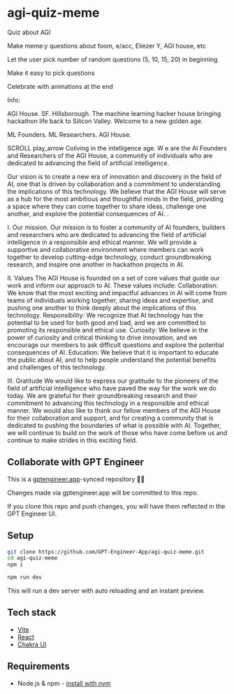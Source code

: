 # agi-quiz-meme

Quiz about AGI 

Make meme:y questions about foom, e/acc, Eliezer Y, AGI house, etc

Let the user pick number of random questions (5, 10, 15, 20) in beginning

Make it easy to pick questions

Celebrate with animations at the end


Info:

AGI House.
SF. Hillsborough.
The machine learning hacker house bringing hackathon life back to Silicon
Valley. Welcome to a new golden age.

ML Founders. ML Researchers. AGI House.

 
SCROLL
play_arrow
Coliving in the
intelligence age.
W
e are the AI Founders and Researchers of the AGI
House, a community of individuals who are
dedicated to advancing the field of artificial
intelligence.

Our vision is to create a new era of innovation and discovery in
the field of AI, one that is driven by collaboration and a
commitment to understanding the implications of this
technology. We believe that the AGI House will serve as a hub for
the most ambitious and thoughtful minds in the field, providing a
space where they can come together to share ideas, challenge
one another, and explore the potential consequences of AI. .

I.
Our mission.
Our mission is to foster a community of AI founders, builders and
researchers who are dedicated to advancing the field of artificial
intelligence in a responsible and ethical manner. We will provide
a supportive and collaborative environment where members can
work together to develop cutting-edge technology, conduct
groundbreaking research, and inspire one another in hackathon
projects in AI.

II.
Values
The AGI House is founded on a set of core values that guide our
work and inform our approach to AI. These values include:
Collaboration: We know that the most exciting and impactful
advances in AI will come from teams of individuals working
together, sharing ideas and expertise, and pushing one another to
think deeply about the implications of this technology.
Responsibility: We recognize that AI technology has the potential
to be used for both good and bad, and we are committed to
promoting its responsible and ethical use. Curiosity: We believe
in the power of curiosity and critical thinking to drive innovation,
and we encourage our members to ask difficult questions and
explore the potential consequences of AI. Education: We believe
that it is important to educate the public about AI, and to help
people understand the potential benefits and challenges of this
technology.

III.
Gratitude
We would like to express our gratitude to the pioneers of the
field of artificial intelligence who have paved the way for the
work we do today. We are grateful for their groundbreaking
research and their commitment to advancing this technology in a
responsible and ethical manner. We would also like to thank our
fellow members of the AGI House for their collaboration and
support, and for creating a community that is dedicated to
pushing the boundaries of what is possible with AI. Together, we
will continue to build on the work of those who have come
before us and continue to make strides in this exciting field.

## Collaborate with GPT Engineer

This is a [gptengineer.app](https://gptengineer.app)-synced repository 🌟🤖

Changes made via gptengineer.app will be committed to this repo.

If you clone this repo and push changes, you will have them reflected in the GPT Engineer UI.

## Setup

```sh
git clone https://github.com/GPT-Engineer-App/agi-quiz-meme.git
cd agi-quiz-meme
npm i
```

```sh
npm run dev
```

This will run a dev server with auto reloading and an instant preview.

## Tech stack

- [Vite](https://vitejs.dev/)
- [React](https://react.dev/)
- [Chakra UI](https://chakra-ui.com/)

## Requirements

- Node.js & npm - [install with nvm](https://github.com/nvm-sh/nvm#installing-and-updating)
